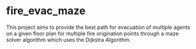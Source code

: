 # fire_evac_maze
This project aims to provide the best path for evacuation of multiple agents on a given floor plan for multiple fire origination points through a maze solver algorithm which uses the Dijkstra Algorithm. 
